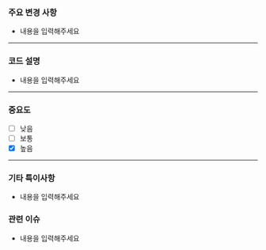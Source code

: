 ### 주요 변경 사항

<!-- 변경사항에 대한 내용 -->

- 내용을 입력해주세요

---

### 코드 설명

<!-- 대략적인 코드설명 -->

- 내용을 입력해주세요

---

### 중요도

<!-- checked : [x], unchecked : [ ] -->

- [ ] 낮음
- [ ] 보통
- [x] 높음

---

### 기타 특이사항

<!-- review시 중요하게 봐야할 내용 또는 특이사항 또는 궁금한점을 작성해주세요-->
<!-- 없으면 없음 기입 -->

- 내용을 입력해주세요

### 관련 이슈

<!-- 없으면 없음 기입 -->
<!-- Closes #이슈번호 -->

- 내용을 입력해주세요

